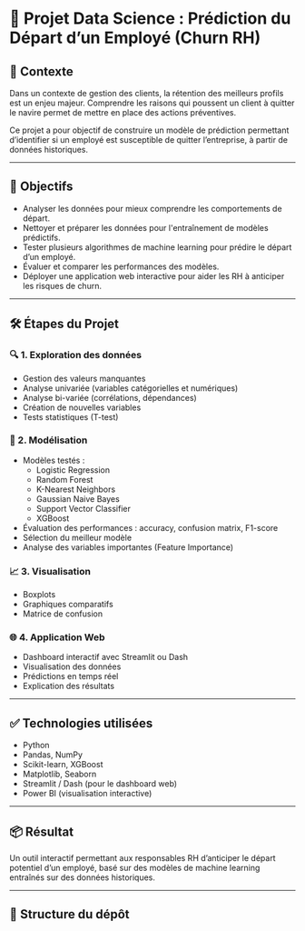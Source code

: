 # 📌 Projet Data Science : Prédiction du Départ d’un Employé (Churn RH)

## 🧠 Contexte

Dans un contexte de gestion des clients, la rétention des meilleurs profils est un enjeu majeur. Comprendre les raisons qui poussent un client à quitter le navire permet de mettre en place des actions préventives.

Ce projet a pour objectif de construire un modèle de prédiction permettant d’identifier si un employé est susceptible de quitter l’entreprise, à partir de données historiques.

---

## 🎯 Objectifs

- Analyser les données pour mieux comprendre les comportements de départ.
- Nettoyer et préparer les données pour l'entraînement de modèles prédictifs.
- Tester plusieurs algorithmes de machine learning pour prédire le départ d’un employé.
- Évaluer et comparer les performances des modèles.
- Déployer une application web interactive pour aider les RH à anticiper les risques de churn.

---

## 🛠️ Étapes du Projet

### 🔍 1. Exploration des données
- Gestion des valeurs manquantes
- Analyse univariée (variables catégorielles et numériques)
- Analyse bi-variée (corrélations, dépendances)
- Création de nouvelles variables
- Tests statistiques (T-test)

### 🤖 2. Modélisation
- Modèles testés :
  - Logistic Regression
  - Random Forest
  - K-Nearest Neighbors
  - Gaussian Naive Bayes
  - Support Vector Classifier
  - XGBoost
- Évaluation des performances : accuracy, confusion matrix, F1-score
- Sélection du meilleur modèle
- Analyse des variables importantes (Feature Importance)

### 📈 3. Visualisation
- Boxplots
- Graphiques comparatifs
- Matrice de confusion

### 🌐 4. Application Web
- Dashboard interactif avec Streamlit ou Dash
- Visualisation des données
- Prédictions en temps réel
- Explication des résultats

---

## ✅ Technologies utilisées

- Python
- Pandas, NumPy
- Scikit-learn, XGBoost
- Matplotlib, Seaborn
- Streamlit / Dash (pour le dashboard web)
- Power BI (visualisation interactive)
---

## 📦 Résultat

Un outil interactif permettant aux responsables RH d’anticiper le départ potentiel d’un employé, basé sur des modèles de machine learning entraînés sur des données historiques.

---

## 📁 Structure du dépôt
